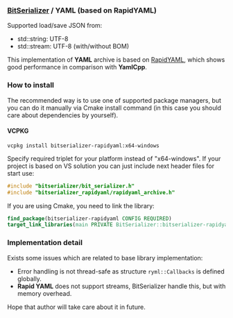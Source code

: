 ### [BitSerializer](../README.md) / YAML (based on RapidYAML)

Supported load/save JSON from:

- std::string: UTF-8
- std::stream: UTF-8 (with/without BOM)

This implementation of **YAML** archive is based on [RapidYAML](https://github.com/biojppm/rapidyaml), which shows good performance in comparison with **YamlCpp**.

### How to install
The recommended way is to use one of supported package managers, but you can do it manually via Cmake install command (in this case you should care about dependencies by yourself).
#### VCPKG
```shell
vcpkg install bitserializer-rapidyaml:x64-windows
```
Specify required triplet for your platform instead of "x64-windows".
If your project is based on VS solution you can just include next header files for start use:
```cpp
#include "bitserializer/bit_serializer.h"
#include "bitserializer_rapidyaml/rapidyaml_archive.h"
```
If you are using Cmake, you need to link the library:
```cmake
find_package(bitserializer-rapidyaml CONFIG REQUIRED)
target_link_libraries(main PRIVATE BitSerializer::bitserializer-rapidyaml)
```

### Implementation detail
Exists some issues which are related to base library implementation:

- Error handling is not thread-safe as structure `ryml::Callbacks` is defined globally.
- **Rapid YAML** does not support streams, BitSerializer handle this, but with memory overhead.

Hope that author will take care about it in future.
